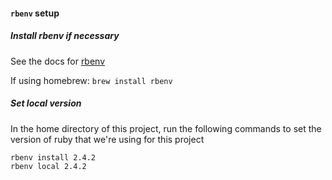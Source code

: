 #### `rbenv` setup

##### Install rbenv if necessary
See the docs for [rbenv](https://github.com/rbenv/rbenv)

If using homebrew: `brew install rbenv`

##### Set local version
In the home directory of this project, run the following commands to set the version of ruby that we're using for this project
```
rbenv install 2.4.2
rbenv local 2.4.2
```
